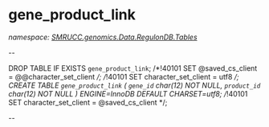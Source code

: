 ﻿# gene_product_link
_namespace: [SMRUCC.genomics.Data.RegulonDB.Tables](./index.md)_

--
 
 DROP TABLE IF EXISTS `gene_product_link`;
 /*!40101 SET @saved_cs_client = @@character_set_client */;
 /*!40101 SET character_set_client = utf8 */;
 CREATE TABLE `gene_product_link` (
 `gene_id` char(12) NOT NULL,
 `product_id` char(12) NOT NULL
 ) ENGINE=InnoDB DEFAULT CHARSET=utf8;
 /*!40101 SET character_set_client = @saved_cs_client */;
 
 --





